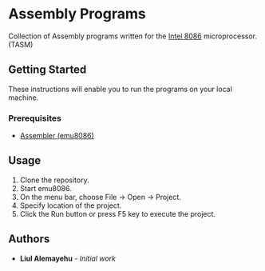 # Assembly Programs

Collection of Assembly programs written for the [Intel 8086](https://en.wikipedia.org/wiki/Intel_8086) microprocessor. (TASM)

## Getting Started

These instructions will enable you to run the programs on your local machine.

### Prerequisites

- [Assembler (emu8086)](https://www.malavida.com/en/soft/emu8086/#gref)

## Usage

1. Clone the repository.
1. Start emu8086.
1. On the menu bar, choose File -> Open -> Project.
1. Specify location of the project.
1. Click the Run button or press F5 key to execute the project.

## Authors

- **Liul Alemayehu** - _Initial work_
